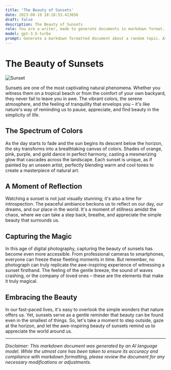 ```yaml
---
title: 'The Beauty of Sunsets'
date: 2023-08-10 18:18:53.413656
draft: false
description: The Beauty of Sunsets
role: You are a writer, made to generate documents in markdown format. It is very important that all of the documents you generate are in valid markdown format.
model: gpt-3.5-turbo
prompt: Generate a markdown formatted document about a random topic. At the bottom, include a disclaimer explaining that the document was generated by you. The first line of the document should be the title. Make sure that the entire document is in proper markdown format, using a mix of various tags to make the document visually appealing.
---
```


# The Beauty of Sunsets

![Sunset](https://example.com/sunset.jpg)

Sunsets are one of the most captivating natural phenomena. Whether you witness them on a tropical beach or from the comfort of your own backyard, they never fail to leave you in awe. The vibrant colors, the serene atmosphere, and the feeling of tranquility that envelops you – it's like nature's way of reminding us to pause, appreciate, and find beauty in the simplicity of life.

## The Spectrum of Colors

As the day starts to fade and the sun begins its descent below the horizon, the sky transforms into a breathtaking canvas of colors. Shades of orange, pink, purple, and gold dance in perfect harmony, casting a mesmerizing glow that cascades across the landscape. Each sunset is unique, as if painted by an unseen artist, perfectly blending warm and cool tones to create a masterpiece of natural art.

## A Moment of Reflection

Watching a sunset is not just visually stunning; it's also a time for introspection. The peaceful ambiance beckons us to reflect on our day, our dreams, and our place in the world. It's a moment of stillness amidst the chaos, where we can take a step back, breathe, and appreciate the simple beauty that surrounds us.

## Capturing the Magic

In this age of digital photography, capturing the beauty of sunsets has become even more accessible. From professional cameras to smartphones, everyone can freeze these fleeting moments in time. But remember, no photograph can truly replicate the awe-inspiring experience of witnessing a sunset firsthand. The feeling of the gentle breeze, the sound of waves crashing, or the company of loved ones – these are the elements that make it truly magical.

## Embracing the Beauty

In our fast-paced lives, it's easy to overlook the simple wonders that nature offers us. Yet, sunsets serve as a gentle reminder that beauty can be found even in the smallest of things. So, let's take a moment to step outside, gaze at the horizon, and let the awe-inspiring beauty of sunsets remind us to appreciate the world around us.

---

*Disclaimer: This markdown document was generated by an AI language model. While the utmost care has been taken to ensure its accuracy and compliance with markdown formatting, please review the document for any necessary modifications or adjustments.*